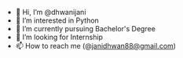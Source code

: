 - 👋 Hi, I’m @dhwanijani
- 👀 I’m interested in Python
- 🌱 I’m currently pursuing Bachelor's Degree
- 💞️ I’m looking for Internship 
- 📫 How to reach me (@janidhwan88@gmail.com)

<!---
dhwanijani/dhwanijani is a ✨ special ✨ repository because its `README.md` (this file) appears on your GitHub profile.
You can click the Preview link to take a look at your changes.
--->
